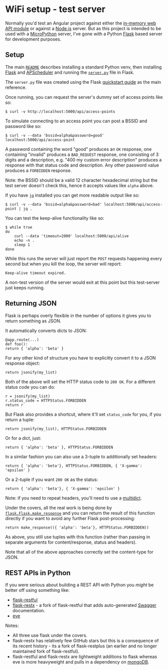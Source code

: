 WiFi setup - test server
========================

Normally you'd test an Angular project against either the [in-memory web API module](https://angular.io/tutorial/toh-pt6#simulate-a-data-server) or against a [Node.js](https://nodejs.org/en/about/) server. But as this project is intended to be used with a [MicroPython](https://micropython.org/) server, I've gone with a Python [Flask](https://flask.palletsprojects.com/) based server for development purposes.

Setup
-----

The main [`README`](../README.md) describes installing a standard Python venv, then installing [Flask](https://flask.palletsprojects.com/) and [APScheduler](https://apscheduler.readthedocs.io/en/stable/userguide.html) and running the [`server.py`](server.py) file in Flask.

The `server.py` file was created using the Flask [quickstart guide](https://flask.palletsprojects.com/en/1.1.x/quickstart/) as the main reference.

Once running, you can request the server's dummy set of access points like so:

    $ curl -v http://localhost:5000/api/access-points

To simulate connecting to an access point you can post a BSSID and password like so:

    $ curl -v --data 'bssid=alpha&password=good' localhost:5000/api/access-point

A password containing the word "good" produces an `OK` response, one containing "invalid" produces a `BAD_REQUEST` response, one consisting of 3 digits and a description, e.g. "400 my custom error description" produces a response with that status code and description. Any other password value produces a `FORBIDDEN` response.

Note: the BSSID should be a valid 12 character hexadecimal string but the test server doesn't check this, hence it accepts values like `alpha` above.

If you have [`jq`](https://stedolan.github.io/jq/) installed you can get more readable output like so:

    $ curl -v --data 'bssid=alpha&password=bad' localhost:5000/api/access-point | jq .

You can test the keep-alive functionality like so:

    $ while true
    do
        curl --data 'timeout=2000' localhost:5000/api/alive
        echo -n .
        sleep 1
    done

While this runs the server will just report the `POST` requests happening every second but when you kill the loop, the server will report:

    Keep-alive timeout expired.

A non-test version of the server would exit at this point but this test-server just keeps running.

Returning JSON
--------------

Flask is perhaps overly flexible in the number of options it gives you to return something as JSON.

It automatically converts dicts to JSON:

    @app.route(...)
    def foo():
    return { 'alpha': 'beta' }

For any other kind of structure you have to explicitly convert it to a JSON response object:

    return jsonify(my_list)

Both of the above will set the HTTP status code to `200 OK`. For a different status code you can do:

    r = jsonify(my_list)
    r.status_code = HTTPStatus.FORBIDDEN
    return r

But Flask also provides a shortcut, where it'll set `status_code` for you, if you return a tuple:

    return jsonify(my_list), HTTPStatus.FORBIDDEN

Or for a dict, just:

    return { 'alpha': 'beta' }, HTTPStatus.FORBIDDEN

In a similar fashion you can also use a 3-tuple to additionally set headers:

    return { 'alpha': 'beta'}, HTTPStatus.FORBIDDEN, { 'X-gamma': 'epsilon' }

Or a 2-tuple if you want `200 OK` as the status:

    return { 'alpha': 'beta'}, { 'X-gamma': 'epsilon' }

Note: if you need to repeat headers, you'll need to use a [multidict](https://multidict.readthedocs.io/en/stable/).

Under the covers, all the real work is being done by [`flask.Flask.make_response`](https://flask.palletsprojects.com/en/1.1.x/api/#flask.Flask.make_response) and you can return the result of this function directly if you want to avoid any further Flask post-processing:

    return make_response(({ 'alpha': 'beta'}, HTTPStatus.FORBIDDEN))

As above, you still use tuples with this function (rather than passing in separate arguments for content/response, status and headers).

Note that all of the above approaches correctly set the content-type for JSON.

REST APIs in Python
-------------------

If you were serious about building a REST API with Python you _might_ be better off using something like:

* [flask-restful](https://flask-restful.readthedocs.io/en/latest/)
* [flask-restx](https://flask-restx.readthedocs.io/en/latest/) - a fork of flask-restful that adds auto-generated [Swagger](https://en.wikipedia.org/wiki/Swagger_(software)) documentation.
* [eve](https://docs.python-eve.org/en/stable/)

Notes:

* All three use flask under the covers.
* flask-restx has relatively few GitHub stars but this is a consequence of its recent history - its a fork of flask-restplus (an earlier and no longer maintained fork of flask-restful).
* flask-restful and flask-restx are lightweight additions to flask whereas eve is more heavyweight and pulls in a dependency on [mongoDB](https://docs.mongodb.com/manual/introduction/).

